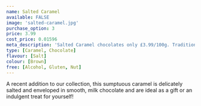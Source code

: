 ```yaml
---
name: Salted Caramel
available: FALSE
image: 'salted-caramel.jpg'
purchase_option: 3
price: 3.99
cost_price: 0.01596
meta_description: 'Salted Caramel chocolates only £3.99/100g. Traditional sweets and more at Humbugs Confectionery Store. Specialists in satisfying your sweet tooth!'
type: [Caramel, Chocolate]
flavour: [Salt]
colour: [Brown]
free: [Alcohol, Gluten, Nut]
---
```

A recent addition to our collection, this sumptuous caramel is delicately salted and enveloped in smooth, milk chocolate and are ideal as a gift or an indulgent treat for yourself!